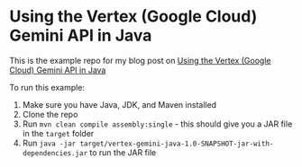 # Using the Vertex (Google Cloud) Gemini API in Java

This is the example repo for my blog post on [Using the Vertex (Google Cloud) Gemini API in Java](https://sohamkamani.com/java/gemini-vertex-api)

To run this example:

1. Make sure you have Java, JDK, and Maven installed
2. Clone the repo
3. Run `mvn clean compile assembly:single` - this should give you a JAR file in the `target` folder
4. Run `java -jar target/vertex-gemini-java-1.0-SNAPSHOT-jar-with-dependencies.jar` to run the JAR file
